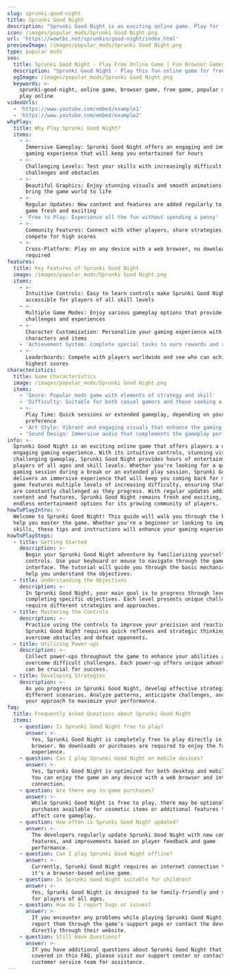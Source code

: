 ```yaml
---
slug: sprunki-good-night
title: Sprunki Good Night
description: "Sprunki Good Night is an exciting online game. Play for free directly in your browser!"
icon: /images/popular_mods/Sprunki Good Night.png
url: 'https://wowtbc.net/sprunkin/good-night/index.html'
previewImage: /images/popular_mods/Sprunki Good Night.png
type: popular mods
seo:
  title: Sprunki Good Night - Play Free Online Game | Fun Browser Games
  description: "Sprunki Good Night - Play this fun online game for free in your browser. No download required!"
  ogImage: /images/popular_mods/Sprunki Good Night.png
  keywords: >-
    sprunki-good-night, online game, browser game, free game, popular mods game,
    play online
videoUrls:
  - 'https://www.youtube.com/embed/example1'
  - 'https://www.youtube.com/embed/example2'
whyPlay:
  title: Why Play Sprunki Good Night?
  items:
    - >-
      Immersive Gameplay: Sprunki Good Night offers an engaging and immersive
      gaming experience that will keep you entertained for hours
    - >-
      Challenging Levels: Test your skills with increasingly difficult
      challenges and obstacles
    - >-
      Beautiful Graphics: Enjoy stunning visuals and smooth animations that
      bring the game world to life
    - >-
      Regular Updates: New content and features are added regularly to keep the
      game fresh and exciting
    - 'Free to Play: Experience all the fun without spending a penny'
    - >-
      Community Features: Connect with other players, share strategies, and
      compete for high scores
    - >-
      Cross-Platform: Play on any device with a web browser, no downloads
      required
features:
  title: Key Features of Sprunki Good Night
  image: /images/popular_mods/Sprunki Good Night.png
  items:
    - >-
      Intuitive Controls: Easy to learn controls make Sprunki Good Night
      accessible for players of all skill levels
    - >-
      Multiple Game Modes: Enjoy various gameplay options that provide different
      challenges and experiences
    - >-
      Character Customization: Personalize your gaming experience with unique
      characters and items
    - 'Achievement System: Complete special tasks to earn rewards and recognition'
    - >-
      Leaderboards: Compete with players worldwide and see who can achieve the
      highest scores
characteristics:
  title: Game Characteristics
  image: /images/popular_mods/Sprunki Good Night.png
  items:
    - 'Genre: Popular mods game with elements of strategy and skill'
    - 'Difficulty: Suitable for both casual gamers and those seeking a challenge'
    - >-
      Play Time: Quick sessions or extended gameplay, depending on your
      preference
    - 'Art Style: Vibrant and engaging visuals that enhance the gaming experience'
    - 'Sound Design: Immersive audio that complements the gameplay perfectly'
info: >-
  Sprunki Good Night is an exciting online game that offers players a unique and
  engaging gaming experience. With its intuitive controls, stunning visuals, and
  challenging gameplay, Sprunki Good Night provides hours of entertainment for
  players of all ages and skill levels. Whether you're looking for a quick
  gaming session during a break or an extended play session, Sprunki Good Night
  delivers an immersive experience that will keep you coming back for more. The
  game features multiple levels of increasing difficulty, ensuring that players
  are constantly challenged as they progress. With regular updates adding new
  content and features, Sprunki Good Night remains fresh and exciting, providing
  endless entertainment options for its growing community of players.
howToPlayIntro: >-
  Welcome to Sprunki Good Night! This guide will walk you through the basics and
  help you master the game. Whether you're a beginner or looking to improve your
  skills, these tips and instructions will enhance your gaming experience.
howToPlaySteps:
  - title: Getting Started
    description: >-
      Begin your Sprunki Good Night adventure by familiarizing yourself with the
      controls. Use your keyboard or mouse to navigate through the game
      interface. The tutorial will guide you through the basic mechanics and
      help you understand the objectives.
  - title: Understanding the Objectives
    description: >-
      In Sprunki Good Night, your main goal is to progress through levels by
      completing specific objectives. Each level presents unique challenges that
      require different strategies and approaches.
  - title: Mastering the Controls
    description: >-
      Practice using the controls to improve your precision and reaction time.
      Sprunki Good Night requires quick reflexes and strategic thinking to
      overcome obstacles and defeat opponents.
  - title: Utilizing Power-ups
    description: >-
      Collect power-ups throughout the game to enhance your abilities and
      overcome difficult challenges. Each power-up offers unique advantages that
      can be crucial for success.
  - title: Developing Strategies
    description: >-
      As you progress in Sprunki Good Night, develop effective strategies for
      different scenarios. Analyze patterns, anticipate challenges, and adapt
      your approach to maximize your performance.
faq:
  title: Frequently Asked Questions about Sprunki Good Night
  items:
    - question: Is Sprunki Good Night free to play?
      answer: >-
        Yes, Sprunki Good Night is completely free to play directly in your web
        browser. No downloads or purchases are required to enjoy the full game
        experience.
    - question: Can I play Sprunki Good Night on mobile devices?
      answer: >-
        Yes, Sprunki Good Night is optimized for both desktop and mobile play.
        You can enjoy the game on any device with a web browser and internet
        connection.
    - question: Are there any in-game purchases?
      answer: >-
        While Sprunki Good Night is free to play, there may be optional in-game
        purchases available for cosmetic items or additional features that don't
        affect core gameplay.
    - question: How often is Sprunki Good Night updated?
      answer: >-
        The developers regularly update Sprunki Good Night with new content,
        features, and improvements based on player feedback and game
        performance.
    - question: Can I play Sprunki Good Night offline?
      answer: >-
        Currently, Sprunki Good Night requires an internet connection to play as
        it's a browser-based online game.
    - question: Is Sprunki Good Night suitable for children?
      answer: >-
        Yes, Sprunki Good Night is designed to be family-friendly and suitable
        for players of all ages.
    - question: How do I report bugs or issues?
      answer: >-
        If you encounter any problems while playing Sprunki Good Night, you can
        report them through the game's support page or contact the developers
        directly through their website.
    - question: Still Have Questions?
      answer: >-
        If you have additional questions about Sprunki Good Night that aren't
        covered in this FAQ, please visit our support center or contact our
        customer service team for assistance.
---
```


